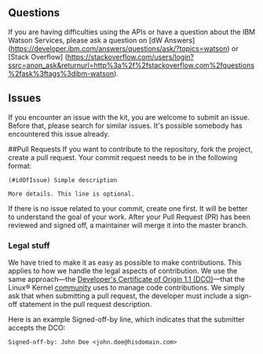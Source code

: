 ## Questions

If you are having difficulties using the APIs or have a question about the IBM Watson Services, please ask a question on [dW Answers] (https://developer.ibm.com/answers/questions/ask/?topics=watson) or [Stack Overflow] (https://stackoverflow.com/users/login?ssrc=anon_ask&returnurl=http%3a%2f%2fstackoverflow.com%2fquestions%2fask%3ftags%3dibm-watson).

## Issues

If you encounter an issue with the kit, you are welcome to submit an issue. Before that, please search for similar issues. It's possible somebody has encountered this issue already.

##Pull Requests
If you want to contribute to the repository, fork the project, create a pull request. Your commit request needs to be in the following format:

    (#idOfIssue) Simple description

    More details. This line is optional.
    
If there is no issue related to your commit, create one first. It will be better to understand the goal of your work. After your Pull Request (PR) has been reviewed and signed off, a maintainer will merge it into the master branch.

### Legal stuff
We have tried to make it as easy as possible to make contributions. This applies to how we handle the legal aspects of contribution. We use the same approach&mdash;the [Developer's Certificate of Origin 1.1 (DCO)](DCO1.1.txt)&mdash;that the Linux&reg; Kernel [community](http://elinux.org/Developer_Certificate_Of_Origin) uses to manage code contributions.
We simply ask that when submitting a pull request, the developer must include a sign-off statement in the pull request description.

Here is an example Signed-off-by line, which indicates that the submitter accepts the DCO:

```
Signed-off-by: John Doe <john.doe@hisdomain.com>

